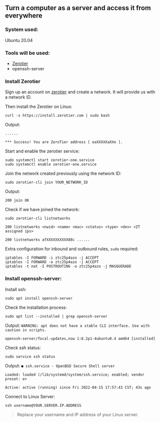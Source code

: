 ## Turn a computer as a server and access it from everywhere

### System used: 

Ubuntu 20.04

### Tools will be used:
- [Zerotier](https://www.zerotier.com/)
- openssh-server


### Install Zerotier

Sign up an account on [zerotier](https://www.zerotier.com/) and create a network. It will provide us with a network ID. 

Then install the Zerotier on Linux:

```linux
curl -s https://install.zerotier.com | sudo bash
```
Output:

`......`

`*** Success! You are ZeroTier address [ eaXXXXXaXXe ].`


Start and enable the zerotier service:
```linux
sudo systemctl start zerotier-one.service
sudo systemctl enable zerotier-one.service
```
Join the network created previously using the network ID:
```linux
sudo zerotier-cli join YOUR_NETWORK_ID
```
Output:

`200 join OK`

Check if we have joined the network:

```linux
sudo zerotier-cli listnetworks
```
`200 listnetworks <nwid> <name> <mac> <status> <type> <dev> <ZT assigned ips>`

`200 listnetworks afXXXXXXXXXX88c ......`

Extra configuration for inbound and outbound rules, `sudo` required:

```linux
iptables -I FORWARD -i ztc25p4azo -j ACCEPT
iptables -I FORWARD -o ztc25p4azo -j ACCEPT
iptables -t nat -I POSTROUTING -o ztc25p4azo -j MASQUERADE
```
### Install openssh-server:
Install ssh:
```linux
sudo apt install openssh-server
```

Check the installation process:
```linux
sudo apt list --installed | grep openssh-server
```
Output:
`WARNING: apt does not have a stable CLI interface. Use with caution in scripts.`

`openssh-server/focal-updates,now 1:8.2p1-4ubuntu0.4 amd64 [installed]`

Check ssh status:
```linux
sudo service ssh status
```
Output:
`● ssh.service - OpenBSD Secure Shell server`

`Loaded: loaded (/lib/systemd/system/ssh.service; enabled; vendor preset: e>`

`Active: active (running) since Fri 2022-04-15 17:57:43 CST; 43s ago`
     
Connect to Linux Server:

```linux
ssh username@YOUR.SERVER.IP.ADDRESS
```
> Replace your username and IP address of your Linux server.

